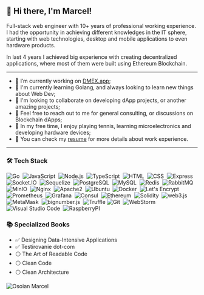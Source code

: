 ## 👋 Hi there, I'm Marcel!

Full-stack web engineer with 10+ years of professional working experience. I had the opportunity in achieving different knowledges in the IT sphere, starting with web technologies, desktop and mobile applications to even hardware products.

In last 4 years I achieved big experience with creating decentralized applications, where most of them were built using Ethereum Blockchain.

-------

- 🔭 I’m currently working on [DMEX.app](https://DMEX.app);
- 🌱 I'm currently learning Golang, and always looking to learn new things about Web Dev;
- 👯 I'm looking to collaborate on developing dApp projects, or another amazing projects;
- 💬 Feel free to reach out to me for general consulting, or discussions on Blockchain dApps;
- 🎨 In my free time, I enjoy playing tennis, learning microelectronics and developing hardware devices;
- 📄 You can check my [resume](http://marcel.osoian.com) for more details about work experience.

-------

### 🛠 Tech Stack
![Go](https://img.shields.io/badge/-Go-05122A?style=flat&logo=go)&nbsp;
![JavaScript](https://img.shields.io/badge/-JavaScript-05122A?style=flat&logo=javascript)&nbsp;
![Node.js](https://img.shields.io/badge/-Node.js-05122A?style=flat&logo=node.js)&nbsp;
![TypeScript](https://img.shields.io/badge/-TypeScript-05122A?style=flat&logo=TypeScript)&nbsp;
![HTML](https://img.shields.io/badge/-HTML-05122A?style=flat&logo=HTML5)&nbsp;
![CSS](https://img.shields.io/badge/-CSS-05122A?style=flat&logo=CSS3&logoColor=1572B6)&nbsp;
![Express](https://img.shields.io/badge/-Express-05122A?style=flat&logo=express)&nbsp;
![Socket.IO](https://img.shields.io/badge/-Socket.IO-05122A?style=flat&logo=socket.io)&nbsp;
![Sequelize](https://img.shields.io/badge/-Sequelize-05122A?style=flat&logo=sequelize)&nbsp;
![PostgreSQL](https://img.shields.io/badge/-PostgreSQL-05122A?style=flat&logo=PostgreSQL)&nbsp;
![MySQL](https://img.shields.io/badge/-MySQL-05122A?style=flat&logo=MySQL)&nbsp;
![Redis](https://img.shields.io/badge/-Redis-05122A?style=flat&logo=redis)&nbsp;
![RabbitMQ](https://img.shields.io/badge/-RabbitMQ-05122A?style=flat&logo=RabbitMQ)&nbsp;
![MinIO](https://img.shields.io/badge/-MinIO-05122A?style=flat&logo=MinIO)&nbsp;
![Nginx](https://img.shields.io/badge/-Nginx-05122A?style=flat&logo=Nginx)&nbsp;
![Apache2](https://img.shields.io/badge/-Apache2-05122A?style=flat&logo=Apache)&nbsp;
![Ubuntu](https://img.shields.io/badge/-Ubuntu-05122A?style=flat&logo=Ubuntu)&nbsp;
![Docker](https://img.shields.io/badge/-Docker-05122A?style=flat&logo=Docker)&nbsp;
![Let's Encrypt](https://img.shields.io/badge/-Let's%20Encrypt-05122A?style=flat&logo=letsencrypt)&nbsp;
![Prometheus](https://img.shields.io/badge/-Prometheus-05122A?style=flat&logo=Prometheus)&nbsp;
![Grafana](https://img.shields.io/badge/-Grafana-05122A?style=flat&logo=Grafana)&nbsp;
![Consul](https://img.shields.io/badge/-Consul-05122A?style=flat&logo=Consul)&nbsp;
![Ethereum](https://img.shields.io/badge/-Ethereum-05122A?style=flat&logo=Ethereum)&nbsp;
![Solidity](https://img.shields.io/badge/-Solidity-05122A?style=flat&logo=Solidity)&nbsp;
![web3.js](https://img.shields.io/badge/-web3.js-05122A?style=flat&logo=web3.js)&nbsp;
![MetaMask](https://img.shields.io/badge/-MetaMask-05122A?style=flat&logo=MetaMask)&nbsp;
![bignumber.js](https://img.shields.io/badge/-bignumber.js-05122A?style=flat&logo=bignumber.js)&nbsp;
![Truffle](https://img.shields.io/badge/-Truffle-05122A?style=flat&logo=Truffle)
![Git](https://img.shields.io/badge/-Git-05122A?style=flat&logo=git)&nbsp;
![WebStorm](https://img.shields.io/badge/-WebStorm-05122A?style=flat&logo=webstorm)&nbsp;
![Visual Studio Code](https://img.shields.io/badge/-Visual%20Studio%20Code-05122A?style=flat&logo=visual-studio-code&logoColor=007ACC)&nbsp;
![RaspberryPI](https://img.shields.io/badge/-RaspberryPI-05122A?style=flat&logo=RaspberryPI)&nbsp;

### 📚 Specialized Books
- ✅ Designing Data-Intensive Applications
- ✅ Testirovanie dot-com
- ⚪ The Art of Readable Code 
- ⚪ Clean Code
- ⚪ Clean Architecture

<p>&nbsp;<img align="left" src="https://github-readme-stats.zohan.tech/api?username=OsoianMarcel&show_icons=true&hide_title=true" alt="Osoian Marcel" /></p>
